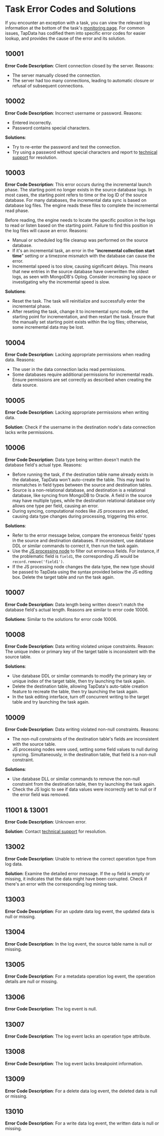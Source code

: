 # Task Error Codes and Solutions



If you encounter an exception with a task, you can view the relevant log information at the bottom of the task's [monitoring page](data-development/monitor-task.md). For common issues, TapData has codified them into specific error codes for easier lookup, and provides the cause of the error and its solution.

## 10001

**Error Code Description**: Client connection closed by the server. Reasons:

* The server manually closed the connection.
* The server had too many connections, leading to automatic closure or refusal of subsequent connections.

## 10002

**Error Code Description**: Incorrect username or password. Reasons:

* Entered incorrectly.
* Password contains special characters.

**Solutions**:

* Try to re-enter the password and test the connection.
* Try using a password without special characters and report to [technical support](../appendix/support.md) for resolution.

## 10003

**Error Code Description**: This error occurs during the incremental launch phase. The starting point no longer exists in the source database logs. In most cases, the starting point refers to time or the log ID of the source database. For many databases, the incremental data sync is based on database log files. The engine reads these files to complete the incremental read phase.

Before reading, the engine needs to locate the specific position in the logs to read or listen based on the starting point. Failure to find this position in the log files will cause an error. Reasons:

* Manual or scheduled log file cleanup was performed on the source database.
* If it's an incremental task, an error in the "**incremental collection start time**" setting or a timezone mismatch with the database can cause the error.
* Incremental speed is too slow, causing significant delays. This means that new entries in the source database have overwritten the oldest logs, as seen with MongoDB's Oplog. Consider increasing log space or investigating why the incremental speed is slow.

**Solutions**:

* Reset the task. The task will reinitialize and successfully enter the incremental phase.
* After reseting the task, change it to incremental sync mode, set the starting point for incrementation, and then restart the task. Ensure that the manually set starting point exists within the log files; otherwise, some incremental data may be lost.

## 10004

**Error Code Description**: Lacking appropriate permissions when reading data. Reasons:

* The user in the data connection lacks read permissions.
* Some databases require additional permissions for incremental reads. Ensure permissions are set correctly as described when creating the data source.

## 10005

**Error Code Description**: Lacking appropriate permissions when writing data.

**Solution**: Check if the username in the destination node's data connection lacks write permissions.

## 10006

**Error Code Description**: Data type being written doesn't match the database field's actual type. Reasons:

* Before running the task, if the destination table name already exists in the database, TapData won't auto-create the table. This may lead to mismatches in field types between the source and destination tables.
* Source is a non-relational database, and destination is a relational database, like syncing from MongoDB to Oracle. A field in the source may have multiple types, while the destination relational database only allows one type per field, causing an error.
* During syncing, computational nodes like JS processors are added, causing data type changes during processing, triggering this error.

**Solutions**:

* Refer to the error message below, compare the erroneous fields' types in the source and destination databases. If inconsistent, use database DDL or similar commands to correct it, then run the task again.
* Use the [JS processing node](data-development/process-node.md#js-process) to filter out erroneous fields. For instance, if the problematic field is `field1`, the corresponding JS would be `record.remove('field1')`.
* If the JS processing node changes the data type, the new type should be passed to TapData using the syntax provided below the JS editing box. Delete the target table and run the task again.

## 10007

**Error Code Description**: Data length being written doesn't match the database field's actual length. Reasons are similar to error code 10006.

**Solutions**: Similar to the solutions for error code 10006.

## 10008

**Error Code Description**: Data writing violated unique constraints. Reason: The unique index or primary key of the target table is inconsistent with the source table.

**Solutions**:

* Use database DDL or similar commands to modify the primary key or unique index of the target table, then try launching the task again.
* Delete the destination table, allowing TapData's auto-table creation feature to recreate the table, then try launching the task again.
* In the task editing interface, turn off concurrent writing to the target table and try launching the task again.

## 10009

**Error Code Description**: Data writing violated non-null constraints. Reasons:

* The non-null constraints of the destination table's fields are inconsistent with the source table.
* JS processing nodes were used, setting some field values to null during syncing. Simultaneously, in the destination table, that field is a non-null constraint.

**Solutions**:

* Use database DLL or similar commands to remove the non-null constraint from the destination table, then try launching the task again.
* Check the JS logic to see if data values were incorrectly set to null or if the error field was removed.

## 11001 & 13001

**Error Code Description**: Unknown error.

**Solution**: Contact [technical support](../appendix/support.md) for resolution.

## 13002

**Error Code Description**: Unable to retrieve the correct operation type from log data.

**Solution**: Examine the detailed error message. If the `op` field is empty or missing, it indicates that the data might have been corrupted. Check if there's an error with the corresponding log mining task.

## 13003

**Error Code Description**: For an update data log event, the updated data is null or missing.

## 13004

**Error Code Description**: In the log event, the source table name is null or missing.

## 13005

**Error Code Description**: For a metadata operation log event, the operation details are null or missing.

## 13006

**Error Code Description**: The log event is null.

## 13007

**Error Code Description**: The log event lacks an operation type attribute.

## 13008

**Error Code Description**: The log event lacks breakpoint information.

## 13009

**Error Code Description**: For a delete data log event, the deleted data is null or missing.

## 13010

**Error Code Description**: For a write data log event, the written data is null or missing.